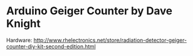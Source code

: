 # Arduino Geiger Counter by Dave Knight
Hardware: http://www.rhelectronics.net/store/radiation-detector-geiger-counter-diy-kit-second-edition.html
